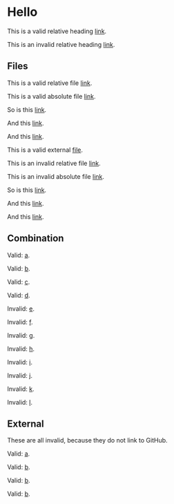 # Hello

This is a valid relative heading [link](#hello).

This is an invalid relative heading [link](#world).

## Files

This is a valid relative file [link](https://github.com/wooorm/test/blob/master/examples/github.md).

This is a valid absolute file [link](/wooorm/test/blob/master/examples/github.md).

So is this [link](https://github.com/wooorm/test/blob/foo-bar/examples/github.md).

And this [link](./examples/github.md).

And this [link](examples/github.md).

This is a valid external [file](../index.js).

This is an invalid relative file [link](https://github.com/wooorm/test/blob/master/examples/world.md).

This is an invalid absolute file [link](/wooorm/test/blob/master/examples/world.md).

So is this [link](https://github.com/wooorm/test/blob/foo-bar/examples/world.md).

And this [link](./examples/world.md).

And this [link](examples/world.md).

## Combination

Valid: [a](./examples/github.md#hello).

Valid: [b](examples/github.md#hello).

Valid: [c](https://github.com/wooorm/test/blob/master/examples/github.md#hello).

Valid: [d](https://github.com/wooorm/test/blob/foo-bar/examples/github.md#hello).

Invalid: [e](./examples/github.md#world).

Invalid: [f](examples/github.md#world).

Invalid: [g](https://github.com/wooorm/test/blob/master/examples/github.md#world).

Invalid: [h](https://github.com/wooorm/test/blob/foo-bar/examples/github.md#world).

Invalid: [i](./examples/world.md#hello).

Invalid: [j](examples/world.md#hello).

Invalid: [k](https://github.com/wooorm/test/blob/master/examples/world.md#hello).

Invalid: [l](https://github.com/wooorm/test/blob/foo-bar/examples/world.md#hello).

## External

These are all invalid, because they do not link to GitHub.

Valid: [a](irc://foo).

Valid: [b](http://example.com).

Valid: [b](http://example.com/foo/bar/baz).

Valid: [b](http://bitbucket.com/wooorm/test/blob/foo-bar/examples/world.md#hello).
